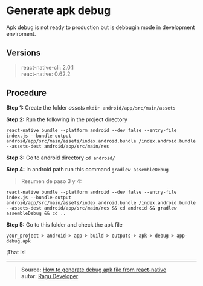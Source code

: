 # Generate apk debug

Apk debug is not ready to production but is debbugin mode in development enviroment.

## Versions

> react-native-cli: 2.0.1 \
> react-native: 0.62.2

## Procedure

**Step 1:** Create the folder _assets_
`mkdir android/app/src/main/assets`

**Step 2:** Run the following in the project directory

```
react-native bundle --platform android --dev false --entry-file index.js --bundle-output android/app/src/main/assets/index.android.bundle /index.android.bundle --assets-dest android/app/src/main/res
```

**Step 3:** Go to android directory
`cd android/`

**Step 4:** In android path run this command
`gradlew assembleDebug`

> Resumen de paso 3 y 4:

```
react-native bundle --platform android --dev false --entry-file index.js --bundle-output android/app/src/main/assets/index.android.bundle /index.android.bundle --assets-dest android/app/src/main/res && cd android && gradlew assembleDebug && cd ..
```

**Step 5:** Go to this folder and check the apk file

```
your_project-> android-> app-> build-> outputs-> apk-> debug-> app-debug.apk
```

¡That is!

---

> **Source:** [How to generate debug apk file from react-native](https://medium.com/codingtown/how-to-generate-apk-file-from-react-native-f4fbc923bfdb) \
> **autor:** [Ragu Developer](https://medium.com/@raguct25)
